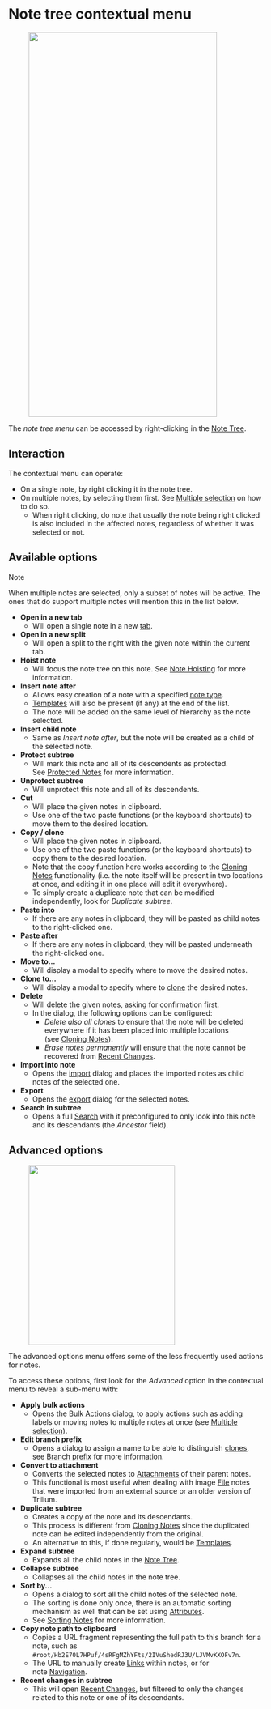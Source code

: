 # Note tree contextual menu
<figure class="image image-style-align-right"><img style="aspect-ratio:372/760;" src="1_Note tree contextual menu_.png" width="372" height="760"></figure>

The _note tree menu_ can be accessed by right-clicking in the <a class="reference-link" href="../Note%20Tree.md">Note Tree</a>.

## Interaction

The contextual menu can operate:

*   On a single note, by right clicking it in the note tree.
*   On multiple notes, by selecting them first. See <a class="reference-link" href="Multiple%20selection.md">Multiple selection</a> on how to do so.
    *   When right clicking, do note that usually the note being right clicked is also included in the affected notes, regardless of whether it was selected or not.

## Available options

> [!NOTE]
> When multiple notes are selected, only a subset of notes will be active. The ones that do support multiple notes will mention this in the list below.

*   **Open in a new tab**
    *   Will open a single note in a new [tab](../Tabs.md).
*   **Open in a new split**
    *   Will open a split to the right with the given note within the current tab.
*   **Hoist note**
    *   Will focus the note tree on this note. See <a class="reference-link" href="../../Navigation/Note%20Hoisting.md">Note Hoisting</a> for more information.
*   **Insert note after**
    *   Allows easy creation of a note with a specified [note type](../../../Note%20Types.md).
    *   <a class="reference-link" href="../../../Advanced%20Usage/Templates.md">Templates</a> will also be present (if any) at the end of the list.
    *   The note will be added on the same level of hierarchy as the note selected.
*   **Insert child note**
    *   Same as _Insert note after_, but the note will be created as a child of the selected note.
*   **Protect subtree**
    *   Will mark this note and all of its descendents as protected. See <a class="reference-link" href="../../Notes/Protected%20Notes.md">Protected Notes</a> for more information.
*   **Unprotect subtree**
    *   Will unprotect this note and all of its descendents.
*   **Cut**
    *   Will place the given notes in clipboard.
    *   Use one of the two paste functions (or the keyboard shortcuts) to move them to the desired location.
*   **Copy / clone**
    *   Will place the given notes in clipboard.
    *   Use one of the two paste functions (or the keyboard shortcuts) to copy them to the desired location.
    *   Note that the copy function here works according to the <a class="reference-link" href="../../Notes/Cloning%20Notes.md">Cloning Notes</a> functionality (i.e. the note itself will be present in two locations at once, and editing it in one place will edit it everywhere).
    *   To simply create a duplicate note that can be modified independently, look for _Duplicate subtree_.
*   **Paste into**
    *   If there are any notes in clipboard, they will be pasted as child notes to the right-clicked one.
*   **Paste after**
    *   If there are any notes in clipboard, they will be pasted underneath the right-clicked one.
*   **Move to…**
    *   Will display a modal to specify where to move the desired notes.
*   **Clone to…**
    *   Will display a modal to specify where to [clone](../../Notes/Cloning%20Notes.md) the desired notes.
*   **Delete**
    *   Will delete the given notes, asking for confirmation first.
    *   In the dialog, the following options can be configured:
        *   _Delete also all clones_ to ensure that the note will be deleted everywhere if it has been placed into multiple locations (see <a class="reference-link" href="../../Notes/Cloning%20Notes.md">Cloning Notes</a>).
        *   _Erase notes permanently_ will ensure that the note cannot be recovered from <a class="reference-link" href="../Recent%20Changes.md">Recent Changes</a>.
*   **Import into note**
    *   Opens the [import](../../Import%20%26%20Export) dialog and places the imported notes as child notes of the selected one.
*   **Export**
    *   Opens the [export](../../Import%20%26%20Export) dialog for the selected notes.
*   **Search in subtree**
    *   Opens a full <a class="reference-link" href="../../Navigation/Search.md">Search</a> with it preconfigured to only look into this note and its descendants (the _Ancestor_ field).

## Advanced options

<figure class="image image-style-align-right"><img style="aspect-ratio:289/355;" src="Note tree contextual menu_.png" width="289" height="355"></figure>

The advanced options menu offers some of the less frequently used actions for notes.

To access these options, first look for the _Advanced_ option in the contextual menu to reveal a sub-menu with:

*   **Apply bulk actions**
    *   Opens the <a class="reference-link" href="../../../Advanced%20Usage/Bulk%20Actions.md">Bulk Actions</a> dialog, to apply actions such as adding labels or moving notes to multiple notes at once (see <a class="reference-link" href="Multiple%20selection.md">Multiple selection</a>).
*   **Edit branch prefix**
    *   Opens a dialog to assign a name to be able to distinguish [clones](../../Notes/Cloning%20Notes.md), see <a class="reference-link" href="../../Notes/Cloning%20Notes/Branch%20prefix.md">Branch prefix</a> for more information.
*   **Convert to attachment**
    *   Converts the selected notes to <a class="reference-link" href="../../Notes/Attachments.md">Attachments</a> of their parent notes.
    *   This functional is most useful when dealing with image <a class="reference-link" href="../../../Note%20Types/File.md">File</a> notes that were imported from an external source or an older version of Trilium.
*   **Duplicate subtree**
    *   Creates a copy of the note and its descendants.
    *   This process is different from <a class="reference-link" href="../../Notes/Cloning%20Notes.md">Cloning Notes</a> since the duplicated note can be edited independently from the original.
    *   An alternative to this, if done regularly, would be <a class="reference-link" href="../../../Advanced%20Usage/Templates.md">Templates</a>.
*   **Expand subtree**
    *   Expands all the child notes in the <a class="reference-link" href="../Note%20Tree.md">Note Tree</a>.
*   **Collapse subtree**
    *   Collapses all the child notes in the note tree.
*   **Sort by…**
    *   Opens a dialog to sort all the child notes of the selected note.
    *   The sorting is done only once, there is an automatic sorting mechanism as well that can be set using <a class="reference-link" href="../../../Advanced%20Usage/Attributes.md">Attributes</a>.
    *   See <a class="reference-link" href="../../Notes/Sorting%20Notes.md">Sorting Notes</a> for more information.
*   **Copy note path to clipboard**
    *   Copies a URL fragment representing the full path to this branch for a note, such as `#root/Hb2E70L7HPuf/4sRFgMZhYFts/2IVuShedRJ3U/LJVMvKXOFv7n`.
    *   The URL to manually create <a class="reference-link" href="../../../Note%20Types/Text/Links.md">Links</a> within notes, or for note <a class="reference-link" href="../../Navigation">Navigation</a>.
*   **Recent changes in subtree**
    *   This will open <a class="reference-link" href="../Recent%20Changes.md">Recent Changes</a>, but filtered to only the changes related to this note or one of its descendants.
